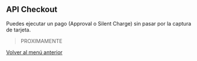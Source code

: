 ## API Checkout

Puedes ejecutar un pago (Approval o Silent Charge) sin pasar por la captura de tarjeta.

> PROXIMAMENTE

[Volver al menú anterior](pasarela-de-pagos/introduction.md)
